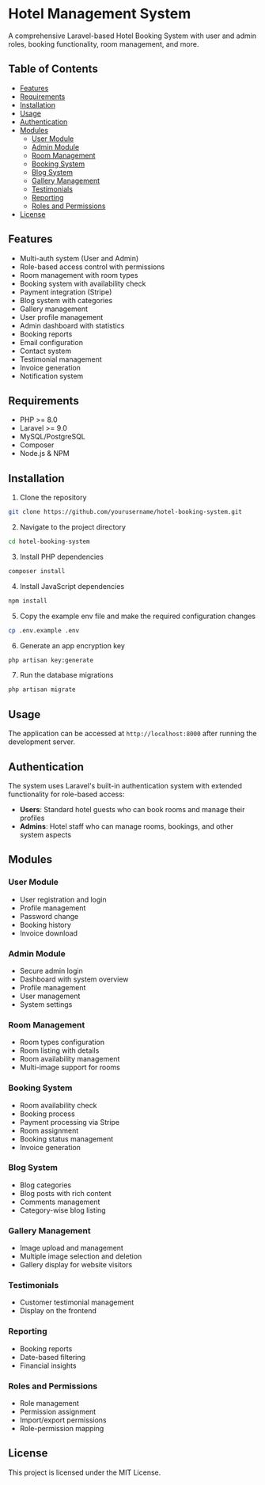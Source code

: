 # Hotel Management System

A comprehensive Laravel-based Hotel Booking System with user and admin roles, booking functionality, room management, and more.

## Table of Contents

- [Features](#features)
- [Requirements](#requirements)
- [Installation](#installation)
- [Usage](#usage)
- [Authentication](#authentication)
- [Modules](#modules)
  - [User Module](#user-module)
  - [Admin Module](#admin-module)
  - [Room Management](#room-management)
  - [Booking System](#booking-system)
  - [Blog System](#blog-system)
  - [Gallery Management](#gallery-management)
  - [Testimonials](#testimonials)
  - [Reporting](#reporting)
  - [Roles and Permissions](#roles-and-permissions)
- [License](#license)

## Features

- Multi-auth system (User and Admin)
- Role-based access control with permissions
- Room management with room types
- Booking system with availability check
- Payment integration (Stripe)
- Blog system with categories
- Gallery management
- User profile management
- Admin dashboard with statistics
- Booking reports
- Email configuration
- Contact system
- Testimonial management
- Invoice generation
- Notification system

## Requirements

- PHP >= 8.0
- Laravel >= 9.0
- MySQL/PostgreSQL
- Composer
- Node.js & NPM

## Installation

1. Clone the repository
```bash
git clone https://github.com/yourusername/hotel-booking-system.git
```

2. Navigate to the project directory
```bash
cd hotel-booking-system
```

3. Install PHP dependencies
```bash
composer install
```

4. Install JavaScript dependencies
```bash
npm install
```

5. Copy the example env file and make the required configuration changes
```bash
cp .env.example .env
```

6. Generate an app encryption key
```bash
php artisan key:generate
```

7. Run the database migrations
```bash
php artisan migrate
```


## Usage

The application can be accessed at `http://localhost:8000` after running the development server.

## Authentication

The system uses Laravel's built-in authentication system with extended functionality for role-based access:

- **Users**: Standard hotel guests who can book rooms and manage their profiles
- **Admins**: Hotel staff who can manage rooms, bookings, and other system aspects

## Modules

### User Module

- User registration and login
- Profile management
- Password change
- Booking history
- Invoice download

### Admin Module

- Secure admin login
- Dashboard with system overview
- Profile management
- User management
- System settings

### Room Management

- Room types configuration
- Room listing with details
- Room availability management
- Multi-image support for rooms

### Booking System

- Room availability check
- Booking process
- Payment processing via Stripe
- Room assignment
- Booking status management
- Invoice generation

### Blog System

- Blog categories
- Blog posts with rich content
- Comments management
- Category-wise blog listing

### Gallery Management

- Image upload and management
- Multiple image selection and deletion
- Gallery display for website visitors

### Testimonials

- Customer testimonial management
- Display on the frontend

### Reporting

- Booking reports
- Date-based filtering
- Financial insights

### Roles and Permissions

- Role management
- Permission assignment
- Import/export permissions
- Role-permission mapping


## License

This project is licensed under the MIT License.